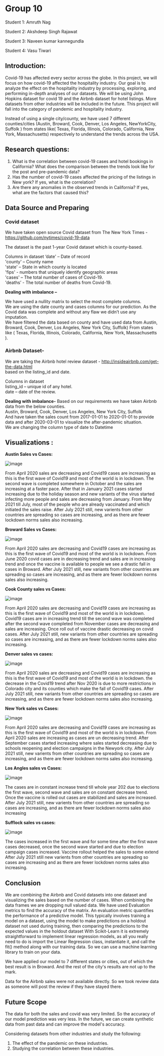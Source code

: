 # Group 10

Student 1: Amruth Nag

Student 2: Akshdeep Singh Rajawat

Student 3: Naveen kumar kannegundla

Student 4: Vasu Tiwari
 
## Introduction:

Covid-19 has affected every sector across the globe. In this project, we will focus on how
covid-19 affected the hospitality industry.  Our goal is to analyze the effect on the
hospitality industry by processing, exploring, and performing in-depth analyses
of our datasets.
We will be using John Hopkins dataset for covid 19 and the Airbnb dataset for hotel listings. More datasets from other industries will be included in the future. This project will fall into the category of pandemic and hospitality industry.  

Instead of using a single city/county, we have used 7 different counties/cities (Austin, Broward, Cook, Denver, Los Angeles, NewYorkCity, Suffolk ) from states like( Texas, Florida, Illinois, Colorado, California, New York, Massachusetts) respectively to understand the trends across the USA.
 
## Research questions:

1. What is the correlation between covid-19 cases and hotel bookings in California? What does the comparison between the trends look like for the post and pre-pandemic data?
2. Has the number of covid-19 cases affected the pricing of the listings in New york? If yes, what is the correlation?
3. Are there any anomalies in the observed trends in California? If yes, what are the factors that caused this?
 

## Data Source and Preparing

### Covid dataset 

We have taken open source Covid dataset from The New York Times - https://github.com/nytimes/covid-19-data

The dataset is the past 1-year Covid dataset which is county-based.

Columns in dataset
‘date' – Date of record  
'county' – County name  
'state' – State in which county is located  
'fips' - numbers that uniquely identify geographic areas  
'cases' – The total number of cases of Covid-19.  
'deaths’ - The total number of deaths from Covid-19.  

**Dealing with imbalance –**  

We have used a nullity matrix to select the most complete columns.  
We are using the date county and cases columns for our prediction. As the Covid data was complete and without any flaw we didn’t use any imputation.  
We have filtered the data based on county and have used data from Austin, Broward, Cook, Denver, Los Angeles, New York City, Suffolk) From states like ( Texas, Florida, Illinois, Colorado, California, New York, Massachusetts ).  

### Airbnb Dataset-

We are taking the Airbnb hotel review dataset - http://insideairbnb.com/get-the-data.html  
based on the listing_id and date.  

Columns in dataset  
listing_id – unique id of any hotel.  
date – date of the review.  

**Dealing with imbalance-**
Based on our requirements we have taken Airbnb data from the below counties.  
Austin, Broward, Cook, Denver, Los Angeles, New York City, Suffolk  
And have taken the sales count from 2017-01-01 to 2020-01-01 to provide data and after 2020-03-01 to visualize the after-pandemic situation.  
We are changing the column type of date to Datetime

## Visualizations :

**Austin Sales vs Cases:**

![image](https://user-images.githubusercontent.com/91858789/141694218-d9d51fb3-9174-4bac-babd-8b290ec12a30.png)

From April 2020 sales are decreasing and Covid19 cases are increasing as this is the first wave of Covid19 and most of the world is in lockdown.
The second wave is completed somewhere in October and the sales are increasing at a faster pace. After that in January 2021 cases started increasing due to the holiday season and new variants of the virus started infecting more people and sales are decreasing from January.
From May 2021 till July, most of the people who are already vaccinated and which initiated the sales raise. After July 2021 still, new varients from other countries are spreading so cases are increasing, and as there are fewer lockdown norms sales also increasing.





**Broward Sales vs Cases:**

![image](https://user-images.githubusercontent.com/91858789/141694273-f74684c3-47ab-4c67-a548-62fa4b0134b9.png)


From April 2020 sales are decreasing and Covid19 cases are increasing as this is the first wave of Covid19 and most of the world is in lockdown.
From June 2020  covid cases are in decreasing trend and sales are in increasing trend and once the vaccine is available to people we see a drastic fall in cases in Broward.
After July 2021 still, new variants from other countries are spreading so cases are increasing, and as there are fewer lockdown norms sales also increasing.


**Cook County sales vs Cases:**

![image](https://user-images.githubusercontent.com/91858789/141694292-4c84cdc6-2d46-4def-a570-0130b40b8556.png)

From April 2020 sales are decreasing and Covid19 cases are increasing as this is the first wave of Covid19 and most of the world is in lockdown.
Covid19 cases are in increasing trend till the second wave was completed after the second wave completed from November cases are decreasing and sales are increasing. Once roll out of vaccine drastic decreasing on covid cases.
After July 2021 still, new variants from other countries are spreading so cases are increasing, and as there are fewer lockdown norms sales also increasing.

**Denver sales vs cases:**

![image](https://user-images.githubusercontent.com/91858789/141694325-09dab57a-2c9c-4623-9fbc-f1716cea52f4.png)

From April 2020 sales are decreasing and Covid19 cases are increasing as this is the first wave of Covid19 and most of the world is in lockdown.
the decrease in the Covid19 trend after Nov 2020 is due to more restrictions in Colorado city and its counties which make the fall of Covid19 cases.
After July 2021 still, new variants from other countries are spreading so cases are increasing, and as there are fewer lockdown norms sales also increasing.

**New York  sales vs Cases:**

![image](https://user-images.githubusercontent.com/91858789/141694344-80452f23-5ead-48e6-a8f9-01e96a6ebe48.png)


From April 2020 sales are decreasing and Covid19 cases are increasing as this is the first wave of Covid19 and most of the world is in lockdown. From April 2020 sales are increasing as cases are un decreasing trend. After September cases started increasing where sales started decreasing due to schools reopening and election campaigns in the Newyork city.
After July 2021 still, new varients from other countries are spreading so cases are increasing, and as there are fewer lockdown norms sales also increasing.


**Los Angles sales vs Cases:**

![image](https://user-images.githubusercontent.com/91858789/141694365-ca759032-2676-4d28-9d00-4dacdc702023.png)


The cases are in constant increase trend till whole year 202 due to elections the first wave, second wave and sales are on constant decrease trend. Once the vaccine is rolled out cases are stabilized and sales are increased. After July 2021 still, new varients from other countries are spreading so cases are increasing, and as there are fewer lockdown norms sales also increasing


**Sufflock sales vs cases:**

![image](https://user-images.githubusercontent.com/91858789/141694379-52b319dc-e433-41c7-af63-02a3205b94bb.png)


The cases increased in the first wave and for some time after the first wave cases decreased, once the second wave started and due to election campaign cases increased. Vaccine rollout helped the sales to some extend After July 2021 still new varients from other countries are spreading so cases are increasing and as there are fewer lockdown norms sales also increasing.

## Conclusion

We are combining the Airbnb and Covid datasets into one dataset and visualizing the sales based on the number of cases. When combining the data frames we are dropping null valued data.
We have used Evaluation metrics to find the accuracy of the matrix. An evaluation metric quantifies the performance of a predictive model. This typically involves training a model on a dataset, using the model to make predictions on a holdout dataset not used during training, then comparing the predictions to the expected values in the holdout dataset
With Scikit-Learn it is extremely straightforward to implement linear regression models, as all you really need to do is import the Linear Regression class, instantiate it, and call the fit() method along with our training data. So we can use a machine learning library to train on your data.

We have applied our model to 7 different states or cities, out of which the best result is in Broward. And the rest of the city's results are not up to the mark.

Data for the Airbnb sales were not available directly. So we took review data as someone will post the review if they have stayed there.


## Future Scope

The data for both the sales and covid was very limited. So the accuracy of our model prediction was very less. In the future, we can create synthetic data from past data and can improve the model's accuracy.

Considering datasets from other industries and study the following:

1. The effect of the pandemic on these industries.
2. Studying the correlation between these industries.
